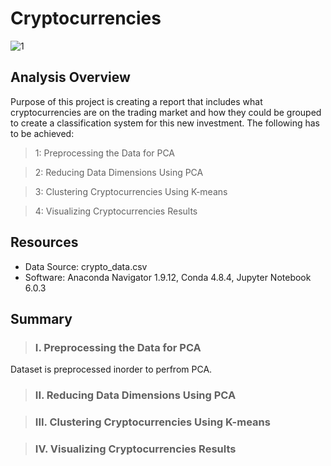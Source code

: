 # Cryptocurrencies

![1](https://user-images.githubusercontent.com/73450637/109252304-319e9c00-77bb-11eb-96d8-6811d49c37c6.jpg)

## Analysis Overview

Purpose of this project is creating a report that includes what cryptocurrencies are on the trading market and how they could be grouped to create a classification system for this new investment. The following has to be achieved:

> 1: Preprocessing the Data for PCA

>2: Reducing Data Dimensions Using PCA

>3: Clustering Cryptocurrencies Using K-means

>4: Visualizing Cryptocurrencies Results


## Resources

* Data Source: crypto_data.csv
* Software: Anaconda Navigator 1.9.12, Conda 4.8.4, Jupyter Notebook 6.0.3

## Summary

> ### I. Preprocessing the Data for PCA

Dataset is preprocessed inorder to perfrom PCA.

> ### II. Reducing Data Dimensions Using PCA

> ### III. Clustering Cryptocurrencies Using K-means

> ### IV. Visualizing Cryptocurrencies Results

